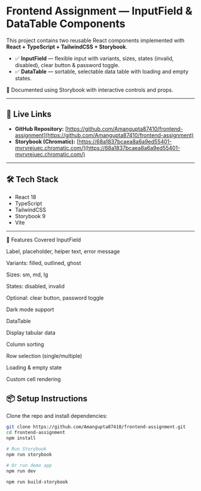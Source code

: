 # Frontend Assignment — InputField & DataTable Components

This project contains two reusable React components implemented with **React + TypeScript + TailwindCSS + Storybook**.

- ✅ **InputField** — flexible input with variants, sizes, states (invalid, disabled), clear button & password toggle.  
- ✅ **DataTable** — sortable, selectable data table with loading and empty states.  

📖 Documented using Storybook with interactive controls and props.

---

## 🚀 Live Links

- **GitHub Repository:** [https://github.com/Amangupta87410/frontend-assignment](https://github.com/Amangupta87410/frontend-assignment)  
- **Storybook (Chromatic):** [https://68a1837bcaea8a6a9ed55401-mvrvreiuec.chromatic.com/](https://68a1837bcaea8a6a9ed55401-mvrvreiuec.chromatic.com/)

---

## 🛠️ Tech Stack
- React 18
- TypeScript
- TailwindCSS
- Storybook 9
- Vite

---

📘 Features Covered
InputField

Label, placeholder, helper text, error message

Variants: filled, outlined, ghost

Sizes: sm, md, lg

States: disabled, invalid

Optional: clear button, password toggle

Dark mode support

DataTable

Display tabular data

Column sorting

Row selection (single/multiple)

Loading & empty state

Custom cell rendering







## 📦 Setup Instructions

Clone the repo and install dependencies:

```bash
git clone https://github.com/Amangupta87410/frontend-assignment.git
cd frontend-assignment
npm install

# Run Storybook
npm run storybook

# Or run demo app
npm run dev

npm run build-storybook



